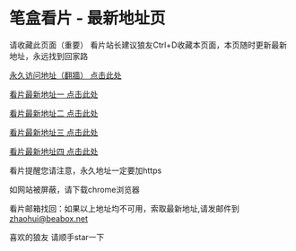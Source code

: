 # 笔盒看片 - 最新地址页

请收藏此页面（重要）
看片站长建议狼友Ctrl+D收藏本页面，本页随时更新最新地址，永远找到回家路

[永久访问地址（翻牆） 点击此处](https://beabox.net/)

[看片最新地址一 点击此处](https://bxp3v4s7w8.shop)

[看片最新地址二 点击此处](https://bxb0a4c3e9.shop)

[看片最新地址三 点击此处](https://bxc1k5o9c0.shop)

[看片最新地址四 点击此处](https://bxf8t2d9n8.shop)

看片提醒您请注意，永久地址一定要加https

如网站被屏蔽，请下载chrome浏览器

看片邮箱找回：如果以上地址均不可用，索取最新地址,请发邮件到 zhaohui@beabox.net

喜欢的狼友 请顺手star一下